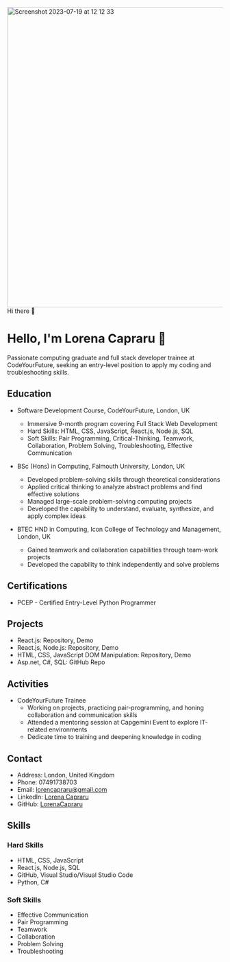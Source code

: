 <img width="1000" height='700' alt="Screenshot 2023-07-19 at 12 12 33" src="https://github.com/LorenaCapraru/LorenaCapraru/assets/108892538/8fb09fb0-2c38-4965-985e-d9464a9de22f">
 Hi there 👋

<!--
**LorenaCapraru/LorenaCapraru** is a ✨ _special_ ✨ repository because its `README.md` (this file) appears on your GitHub profile.

Here are some ideas to get you started:

- 🔭 I’m currently working on ...
- 🌱 I’m currently learning ...
- 👯 I’m looking to collaborate on ...
- 🤔 I’m looking for help with ...
- 💬 Ask me about ...
- 📫 How to reach me: ...
- 😄 Pronouns: ...
- ⚡ Fun fact: ...
-->


# Hello, I'm Lorena Capraru 👋



Passionate computing graduate and full stack developer trainee at CodeYourFuture, seeking an entry-level position to apply my coding and troubleshooting skills.

## Education

- Software Development Course, CodeYourFuture, London, UK
  - Immersive 9-month program covering Full Stack Web Development
  - Hard Skills: HTML, CSS, JavaScript, React.js, Node.js, SQL
  - Soft Skills: Pair Programming, Critical-Thinking, Teamwork, Collaboration, Problem Solving, Troubleshooting, Effective Communication

- BSc (Hons) in Computing, Falmouth University, London, UK
  - Developed problem-solving skills through theoretical considerations
  - Applied critical thinking to analyze abstract problems and find effective solutions
  - Managed large-scale problem-solving computing projects
  - Developed the capability to understand, evaluate, synthesize, and apply complex ideas

- BTEC HND in Computing, Icon College of Technology and Management, London, UK
  - Gained teamwork and collaboration capabilities through team-work projects
  - Developed the capability to think independently and solve problems

## Certifications

- PCEP - Certified Entry-Level Python Programmer

## Projects

- React.js: Repository, Demo
- React.js, Node.js: Repository, Demo
- HTML, CSS, JavaScript DOM Manipulation: Repository, Demo
- Asp.net, C#, SQL: GitHub Repo

## Activities

- CodeYourFuture Trainee
  - Working on projects, practicing pair-programming, and honing collaboration and communication skills
  - Attended a mentoring session at Capgemini Event to explore IT-related environments
  - Dedicate time to training and deepening knowledge in coding

## Contact

- Address: London, United Kingdom
- Phone: 07491738703
- Email: lorencapraru@gmail.com
- LinkedIn: [Lorena Capraru](https://www.linkedin.com/in/lloren-capraru-070723244/)
- GitHub: [LorenaCapraru](https://github.com/LorenaCapraru)

## Skills

### Hard Skills

- HTML, CSS, JavaScript
- React.js, Node.js, SQL
- GitHub, Visual Studio/Visual Studio Code
- Python, C#

### Soft Skills

- Effective Communication
- Pair Programming
- Teamwork
- Collaboration
- Problem Solving
- Troubleshooting
